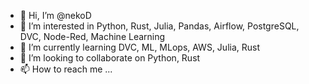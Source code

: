 - 👋 Hi, I’m @nekoD
- 👀 I’m interested in Python, Rust, Julia, Pandas, Airflow, PostgreSQL, DVC, Node-Red, Machine Learning
- 🌱 I’m currently learning DVC, ML, MLops, AWS, Julia, Rust
- 💞️ I’m looking to collaborate on Python, Rust
- 📫 How to reach me ...

<!---
nekoD/nekoD is a ✨ special ✨ repository because its `README.md` (this file) appears on your GitHub profile.
You can click the Preview link to take a look at your changes.
--->
